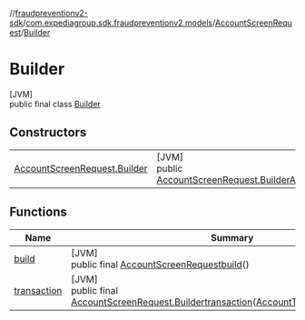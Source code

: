 //[fraudpreventionv2-sdk](../../../../index.md)/[com.expediagroup.sdk.fraudpreventionv2.models](../../index.md)/[AccountScreenRequest](../index.md)/[Builder](index.md)

# Builder

[JVM]\
public final class [Builder](index.md)

## Constructors

| | |
|---|---|
| [AccountScreenRequest.Builder](-account-screen-request.-builder.md) | [JVM]<br>public [AccountScreenRequest.Builder](index.md)[AccountScreenRequest.Builder](-account-screen-request.-builder.md)([AccountTransaction](../../-account-transaction/index.md)transaction) |

## Functions

| Name | Summary |
|---|---|
| [build](build.md) | [JVM]<br>public final [AccountScreenRequest](../index.md)[build](build.md)() |
| [transaction](transaction.md) | [JVM]<br>public final [AccountScreenRequest.Builder](index.md)[transaction](transaction.md)([AccountTransaction](../../-account-transaction/index.md)transaction) |
